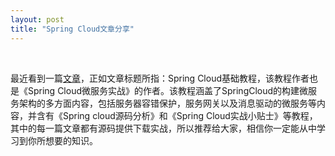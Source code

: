 ```yaml
---
layout: post
title: "Spring Cloud文章分享"
---  
```

   
   
 最近看到一篇[文章](http://blog.didispace.com/Spring-Cloud%E5%9F%BA%E7%A1%80%E6%95%99%E7%A8%8B/)，正如文章标题所指：Spring Cloud基础教程，该教程作者也是《Spring Cloud微服务实战》的作者。该教程涵盖了SpringCloud的构建微服务架构的多方面内容，包括服务器容错保护，服务网关以及消息驱动的微服务等内容，并含有《Spring cloud源码分析》和《Spring Cloud实战小贴士》等教程，其中的每一篇文章都有源码提供下载实战，所以推荐给大家，相信你一定能从中学习到你所想要的知识。
